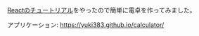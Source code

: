 [Reactのチュートリアル](https://reactjs.org/tutorial/tutorial.html)をやったので簡単に電卓を作ってみました。  

アプリケーション: https://yuki383.github.io/calculator/
